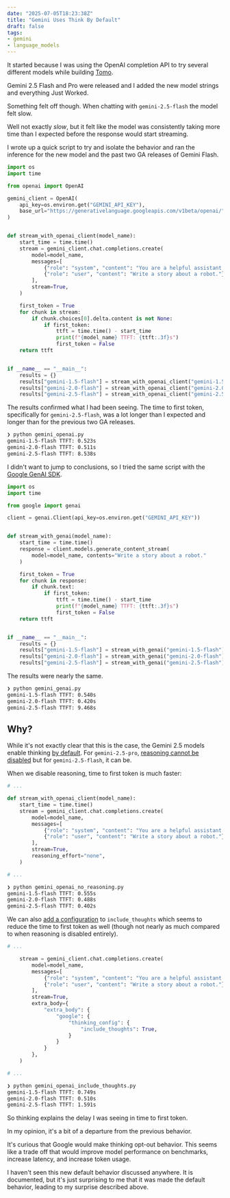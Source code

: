 ```yaml
---
date: "2025-07-05T18:23:38Z"
title: "Gemini Uses Think By Default"
draft: false
tags:
- gemini
- language_models
---
```


It started because I was using the OpenAI completion API to try several different models while building [Tomo](https://wvlen.llc/apps/tomo).

Gemini 2.5 Flash and Pro were released and I added the new model strings and everything Just Worked.

Something felt off though.
When chatting with `gemini-2.5-flash` the model felt slow.

Well not exactly _slow_, but it felt like the model was consistently taking more time than I expected before the response would start streaming.

I wrote up a quick script to try and isolate the behavior and ran the inference for the new model and the past two GA releases of Gemini Flash.

```python {title="gemini_openai.py"}
import os
import time

from openai import OpenAI

gemini_client = OpenAI(
    api_key=os.environ.get("GEMINI_API_KEY"),
    base_url="https://generativelanguage.googleapis.com/v1beta/openai/",
)


def stream_with_openai_client(model_name):
    start_time = time.time()
    stream = gemini_client.chat.completions.create(
        model=model_name,
        messages=[
            {"role": "system", "content": "You are a helpful assistant."},
            {"role": "user", "content": "Write a story about a robot."},
        ],
        stream=True,
    )

    first_token = True
    for chunk in stream:
        if chunk.choices[0].delta.content is not None:
            if first_token:
                ttft = time.time() - start_time
                print(f"{model_name} TTFT: {ttft:.3f}s")
                first_token = False
    return ttft


if __name__ == "__main__":
    results = {}
    results["gemini-1.5-flash"] = stream_with_openai_client("gemini-1.5-flash")
    results["gemini-2.0-flash"] = stream_with_openai_client("gemini-2.0-flash")
    results["gemini-2.5-flash"] = stream_with_openai_client("gemini-2.5-flash")
```

The results confirmed what I had been seeing.
The time to first token, specifically for `gemini-2.5-flash`, was a lot longer than I expected and longer than for the previous two GA releases.

```sh
❯ python gemini_openai.py
gemini-1.5-flash TTFT: 0.523s
gemini-2.0-flash TTFT: 0.511s
gemini-2.5-flash TTFT: 8.538s
```

I didn't want to jump to conclusions, so I tried the same script with the [Google GenAI SDK](https://googleapis.github.io/python-genai/).

```python {title="gemini_genai.py"}
import os
import time

from google import genai

client = genai.Client(api_key=os.environ.get("GEMINI_API_KEY"))


def stream_with_genai(model_name):
    start_time = time.time()
    response = client.models.generate_content_stream(
        model=model_name, contents="Write a story about a robot."
    )

    first_token = True
    for chunk in response:
        if chunk.text:
            if first_token:
                ttft = time.time() - start_time
                print(f"{model_name} TTFT: {ttft:.3f}s")
                first_token = False
    return ttft


if __name__ == "__main__":
    results = {}
    results["gemini-1.5-flash"] = stream_with_genai("gemini-1.5-flash")
    results["gemini-2.0-flash"] = stream_with_genai("gemini-2.0-flash")
    results["gemini-2.5-flash"] = stream_with_genai("gemini-2.5-flash")
```

The results were nearly the same.

```sh
❯ python gemini_genai.py
gemini-1.5-flash TTFT: 0.540s
gemini-2.0-flash TTFT: 0.420s
gemini-2.5-flash TTFT: 9.468s
```

## Why?

While it's not exactly clear that this is the case, the Gemini 2.5 models enable thinking [by default](https://ai.google.dev/gemini-api/docs/models).
For `gemini-2.5-pro`, [reasoning cannot be disabled](https://ai.google.dev/gemini-api/docs/thinking#set-budget) but for `gemini-2.5-flash`, it can be.

When we disable reasoning, time to first token is much faster:

```python {title="gemini_openai_no_reasoning.py"}
# ...

def stream_with_openai_client(model_name):
    start_time = time.time()
    stream = gemini_client.chat.completions.create(
        model=model_name,
        messages=[
            {"role": "system", "content": "You are a helpful assistant."},
            {"role": "user", "content": "Write a story about a robot."},
        ],
        stream=True,
        reasoning_effort="none",
    )

# ...
```

```sh
❯ python gemini_openai_no_reasoning.py
gemini-1.5-flash TTFT: 0.555s
gemini-2.0-flash TTFT: 0.488s
gemini-2.5-flash TTFT: 0.402s
```

We can also [add a configuration](https://ai.google.dev/gemini-api/docs/openai#thinking) to `include_thoughts` which seems to reduce the time to first token as well (though not nearly as much compared to when reasoning is disabled entirely).

```python {title="gemini_openai_include_thoughts.py"}
# ...

    stream = gemini_client.chat.completions.create(
        model=model_name,
        messages=[
            {"role": "system", "content": "You are a helpful assistant."},
            {"role": "user", "content": "Write a story about a robot."},
        ],
        stream=True,
        extra_body={
            "extra_body": {
                "google": {
                    "thinking_config": {
                        "include_thoughts": True,
                    }
                }
            }
        },
    )

# ...
```

```sh
❯ python gemini_openai_include_thoughts.py
gemini-1.5-flash TTFT: 0.749s
gemini-2.0-flash TTFT: 0.510s
gemini-2.5-flash TTFT: 1.591s
```

So thinking explains the delay I was seeing in time to first token.

In my opinion, it's a bit of a departure from the previous behavior.

It's curious that Google would make thinking opt-out behavior.
This seems like a trade off that would improve model performance on benchmarks, increase latency, and increase token usage.

I haven't seen this new default behavior discussed anywhere.
It is documented, but it's just surprising to me that it was made the default behavior, leading to my surprise described above.
